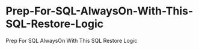 # Prep-For-SQL-AlwaysOn-With-This-SQL-Restore-Logic
Prep For SQL AlwaysOn With This SQL Restore Logic
